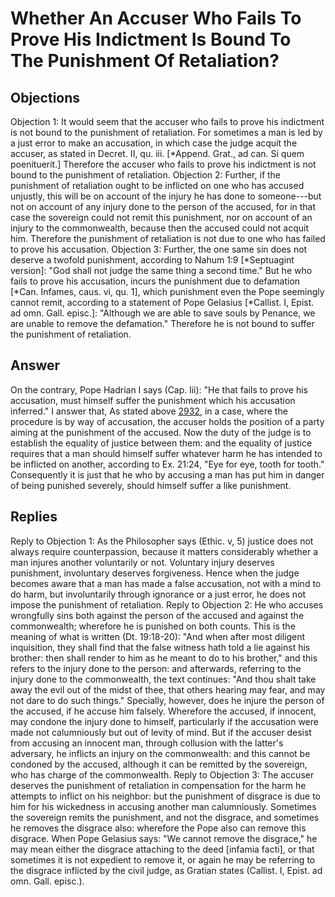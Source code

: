 # Whether An Accuser Who Fails To Prove His Indictment Is Bound To The Punishment Of Retaliation?
## Objections
Objection 1: It would seem that the accuser who fails to prove his indictment is not bound to the punishment of retaliation. For sometimes a man is led by a just error to make an accusation, in which case the judge acquit the accuser, as stated in Decret. II, qu. iii. [*Append. Grat., ad can. Si quem poenituerit.] Therefore the accuser who fails to prove his indictment is not bound to the punishment of retaliation.
Objection 2: Further, if the punishment of retaliation ought to be inflicted on one who has accused unjustly, this will be on account of the injury he has done to someone---but not on account of any injury done to the person of the accused, for in that case the sovereign could not remit this punishment, nor on account of an injury to the commonwealth, because then the accused could not acquit him. Therefore the punishment of retaliation is not due to one who has failed to prove his accusation.
Objection 3: Further, the one same sin does not deserve a twofold punishment, according to Nahum 1:9 [*Septuagint version]: "God shall not judge the same thing a second time." But he who fails to prove his accusation, incurs the punishment due to defamation [*Can. Infames, caus. vi, qu. 1], which punishment even the Pope seemingly cannot remit, according to a statement of Pope Gelasius [*Callist. I, Epist. ad omn. Gall. episc.]: "Although we are able to save souls by Penance, we are unable to remove the defamation." Therefore he is not bound to suffer the punishment of retaliation.
## Answer
On the contrary, Pope Hadrian I says (Cap. lii): "He that fails to prove his accusation, must himself suffer the punishment which his accusation inferred."
I answer that, As stated above [2932](A[2]), in a case, where the procedure is by way of accusation, the accuser holds the position of a party aiming at the punishment of the accused. Now the duty of the judge is to establish the equality of justice between them: and the equality of justice requires that a man should himself suffer whatever harm he has intended to be inflicted on another, according to Ex. 21:24, "Eye for eye, tooth for tooth." Consequently it is just that he who by accusing a man has put him in danger of being punished severely, should himself suffer a like punishment.
## Replies
Reply to Objection 1: As the Philosopher says (Ethic. v, 5) justice does not always require counterpassion, because it matters considerably whether a man injures another voluntarily or not. Voluntary injury deserves punishment, involuntary deserves forgiveness. Hence when the judge becomes aware that a man has made a false accusation, not with a mind to do harm, but involuntarily through ignorance or a just error, he does not impose the punishment of retaliation.
Reply to Objection 2: He who accuses wrongfully sins both against the person of the accused and against the commonwealth; wherefore he is punished on both counts. This is the meaning of what is written (Dt. 19:18-20): "And when after most diligent inquisition, they shall find that the false witness hath told a lie against his brother: then shall render to him as he meant to do to his brother," and this refers to the injury done to the person: and afterwards, referring to the injury done to the commonwealth, the text continues: "And thou shalt take away the evil out of the midst of thee, that others hearing may fear, and may not dare to do such things." Specially, however, does he injure the person of the accused, if he accuse him falsely. Wherefore the accused, if innocent, may condone the injury done to himself, particularly if the accusation were made not calumniously but out of levity of mind. But if the accuser desist from accusing an innocent man, through collusion with the latter's adversary, he inflicts an injury on the commonwealth: and this cannot be condoned by the accused, although it can be remitted by the sovereign, who has charge of the commonwealth.
Reply to Objection 3: The accuser deserves the punishment of retaliation in compensation for the harm he attempts to inflict on his neighbor: but the punishment of disgrace is due to him for his wickedness in accusing another man calumniously. Sometimes the sovereign remits the punishment, and not the disgrace, and sometimes he removes the disgrace also: wherefore the Pope also can remove this disgrace. When Pope Gelasius says: "We cannot remove the disgrace," he may mean either the disgrace attaching to the deed [infamia facti], or that sometimes it is not expedient to remove it, or again he may be referring to the disgrace inflicted by the civil judge, as Gratian states (Callist. I, Epist. ad omn. Gall. episc.).